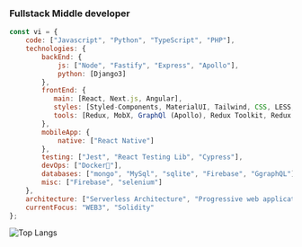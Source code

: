 ### Fullstack Middle developer

```javascript
const vi = {
    code: ["Javascript", "Python", "TypeScript", "PHP"],
    technologies: {
        backEnd: {
            js: ["Node", "Fastify", "Express", "Apollo"],
            python: [Django3]
        },
        frontEnd: {
           main: [React, Next.js, Angular],
           styles: [Styled-Components, MaterialUI, Tailwind, CSS, LESS, SASS],
           tools: [Redux, MobX, GraphQl (Apollo), Redux Toolkit, Redux Toolkit Query]
        },
        mobileApp: {
            native: ["React Native"]
        },
        testing: ["Jest", "React Testing Lib", "Cypress"],
        devOps: ["Docker🐳"],
        databases: ["mongo", "MySql", "sqlite", "Firebase", "GgraphQL"],
        misc: ["Firebase", "selenium"]
    },
    architecture: ["Serverless Architecture", "Progressive web applications", "Single page applications"],
    currentFocus: "WEB3", "Solidity"
};
```

![Top Langs](https://github-readme-stats.vercel.app/api/top-langs/?username=hedonismv&layout=compact&theme=dark&hide_border=true)




<!--
**Hedonismv/hedonismv** is a ✨ _special_ ✨ repository because its `README.md` (this file) appears on your GitHub profile.

Here are some ideas to get you started:

- 🔭 I’m currently working on ...
- 🌱 I’m currently learning ...
- 👯 I’m looking to collaborate on ...
- 🤔 I’m looking for help with ...
- 💬 Ask me about ...
- 📫 How to reach me: ...
- 😄 Pronouns: ...
- ⚡ Fun fact: ...
-->
